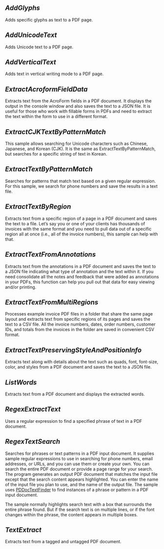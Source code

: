 ## ***AddGlyphs***
Adds specific glyphs as text to a PDF page.

## ***AddUnicodeText***
Adds Unicode text to a PDF page.

## ***AddVerticalText***
Adds text in vertical writing mode to a PDF page.

## ***ExtractAcroformFieldData***
Extracts text from the AcroForm fields in a PDF document.  It displays the output in the console window and also saves the text to a JSON file. It is useful for those who work with fillable forms in PDFs and need to extract the text within the form to use in a different format.

## ***ExtractCJKTextByPatternMatch***
This sample allows searching for Unicode characters such as Chinese, Japanese, and Korean (CJK). It is the same as ExtractTextByPatternMatch, but searches for a specific string of text in Korean.

## ***ExtractTextByPatternMatch***
Searches for patterns that match text based on a given regular expression. For this sample, we search for phone numbers and save the results in a text file.

## ***ExtractTextByRegion***
Extracts text from a specific region of a page in a PDF document and saves the text to a file. Let’s say you or one of your clients has thousands of invoices with the same format and you need to pull data out of a specific region all at once (i.e., all of the invoice numbers), this sample can help with that.

## ***ExtractTextFromAnnotations***
Extracts text from the annotations in a PDF document and saves the text to a JSON file indicating what type of annotation and the text within it. If you need consolidate all the notes and feedback that were added as annotations in your PDFs, this function can help you pull out that data for easy viewing and/or printing.

## ***ExtractTextFromMultiRegions***
Processes example invoice PDF files in a folder that share the same page layout and extracts text from specific regions of its pages and saves the text to a CSV file.  All the invoice numbers, dates, order numbers, customer IDs, and totals from the invoices in the folder are saved in convenient CSV format.

## ***ExtractTextPreservingStyleAndPositionInfo***
Extracts text along with details about the text such as quads, font, font-size, color, and styles from a PDF document and saves the text to a JSON file.

## ***ListWords***
Extracts text from a PDF document and displays the extracted words.

## ***RegexExtractText***
Uses a regular expression to find a specified phrase of text in a PDF document.

## ***RegexTextSearch***
Searches for phrases or text patterns in a PDF input document. It supplies sample regular expressions to use in searching for phone numbers, email addresses, or URLs, and you can use them or create your own. You can search the entire PDF document or provide a page range for your search. The program generates an output PDF document that matches the input file except that the search content appears highlighted.  You can enter the name of the input file you plan to use, and the name of the output file. The sample uses [PDDocTextFinder](https://dev.datalogics.com/adobe-pdf-library/adobe-pdf-library-c-language-interface/working-with-the-adobe-pdf-library/searching-for-content-in-a-pdf-document/) to find instances of a phrase or pattern in a PDF input document.

The sample normally highlights search text with a box that surrounds the entire phrase found. But if the search text is on multiple lines, or if the font changes within the phrase, the content appears in multiple boxes.

## ***TextExtract***
Extracts text from a tagged and untagged PDF document.
